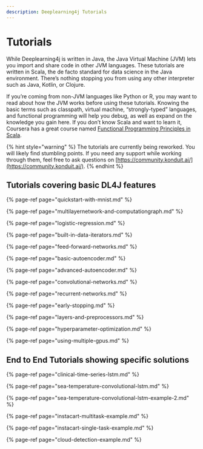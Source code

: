 ```yaml
---
description: Deeplearning4j Tutorials
---
```


# Tutorials

While Deeplearning4j is written in Java, the Java Virtual Machine \(JVM\) lets you import and share code in other JVM languages. These tutorials are written in Scala, the de facto standard for data science in the Java environment. There’s nothing stopping you from using any other interpreter such as Java, Kotlin, or Clojure.

If you’re coming from non-JVM languages like Python or R, you may want to read about how the JVM works before using these tutorials. Knowing the basic terms such as classpath, virtual machine, “strongly-typed” languages, and functional programming will help you debug, as well as expand on the knowledge you gain here. If you don’t know Scala and want to learn it, Coursera has a great course named [Functional Programming Principles in Scala](https://www.coursera.org/learn/progfun1).

{% hint style="warning" %}
The tutorials are currently being reworked. You will likely find stumbling points. If you need any support while working through them, feel free to ask questions on [https://community.konduit.ai/](https://community.konduit.ai/).
{% endhint %}

## Tutorials covering basic DL4J features

{% page-ref page="quickstart-with-mnist.md" %}

{% page-ref page="multilayernetwork-and-computationgraph.md" %}

{% page-ref page="logistic-regression.md" %}

{% page-ref page="built-in-data-iterators.md" %}

{% page-ref page="feed-forward-networks.md" %}

{% page-ref page="basic-autoencoder.md" %}

{% page-ref page="advanced-autoencoder.md" %}

{% page-ref page="convolutional-networks.md" %}

{% page-ref page="recurrent-networks.md" %}

{% page-ref page="early-stopping.md" %}

{% page-ref page="layers-and-preprocessors.md" %}

{% page-ref page="hyperparameter-optimization.md" %}

{% page-ref page="using-multiple-gpus.md" %}

## End to End Tutorials showing specific solutions

{% page-ref page="clinical-time-series-lstm.md" %}

{% page-ref page="sea-temperature-convolutional-lstm.md" %}

{% page-ref page="sea-temperature-convolutional-lstm-example-2.md" %}

{% page-ref page="instacart-multitask-example.md" %}

{% page-ref page="instacart-single-task-example.md" %}

{% page-ref page="cloud-detection-example.md" %}



